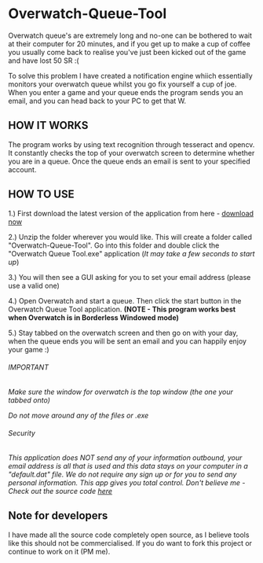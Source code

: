 # Overwatch-Queue-Tool

Overwatch queue's are extremely long and no-one can be bothered to wait at their computer for 20 minutes, and if you get up to make a cup of coffee you usually come back to realise you've just been kicked out of the game and have lost 50 SR :(

To solve this problem I have created a notification engine whiich essentially monitors your overwatch queue whilst you go fix yourself a cup of joe.
When you enter a game and your queue ends the program sends you an email, and you can head back to your PC to get that W. 

## HOW IT WORKS

The program works by using text recognition through tesseract and opencv.
It constantly checks the top of your overwatch screen to determine whether you are in a queue.
Once the queue ends an email is sent to your specified account.  

## HOW TO USE

1.) First download the latest version of the application from here - [download now](https://github.com/FeLiNa22/Overwatch-Queue-Tool/releases/download/v1.0-alpha/Overwatch-Queue-Tool.zip)

2.) Unzip the folder wherever you would like. This will create a folder called "Overwatch-Queue-Tool". Go into this folder and double click the "Overwatch Queue Tool.exe" application (*It may take a few seconds to start up*)

3.) You will then see a GUI asking for you to set your email address (please use a valid one)

4.) Open Overwatch and start a queue. Then click the start button in the Overwatch Queue Tool application. **(NOTE - This program works best when Overwatch is in Borderless Windowed mode)**

5.) Stay tabbed on the overwatch screen and then go on with your day, when the queue ends you will be sent an email and you can happily enjoy your game :)

###### IMPORTANT

*Make sure the window for overwatch is the top window (the one your tabbed onto)*

*Do not move around any of the files or .exe*

###### Security
*This application does NOT send any of your information outbound, your email address is all that is used and this data stays on your computer in a "default.dat" file. We do not require any sign up or for you to send any personal information. This app gives you total control. Don't believe me - Check out the source code [here](https://github.com/FeLiNa22/Overwatch-Queue-Tool-Open-Source/)*

## Note for developers

I have made all the source code completely open source, as I believe tools like this should not be commercialised. 
If you do want to fork this project or continue to work on it (PM me).

